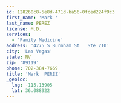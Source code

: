 ```yaml
---
id: 128260c8-5e8d-471d-ba56-0fced224f9c3
first_name: 'Mark '
last_name: PEREZ
license: M.D.
services:
  - 'Family Medicine'
address: '4275 S Burnham St   Ste 210'
city: 'Las Vegas'
state: NV
zip: '89119'
phone: 702-384-7669
title: 'Mark  PEREZ'
_geoloc:
  lng: -115.13905
  lat: 36.088922
---
```

